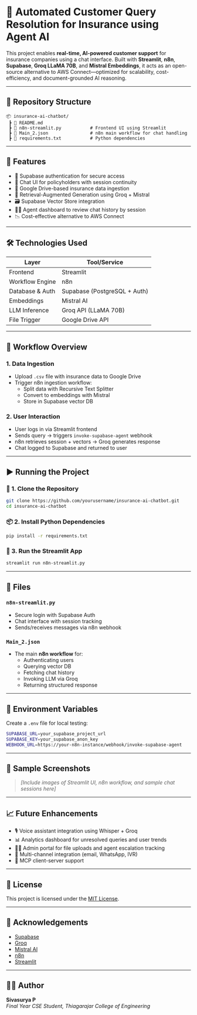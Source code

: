 
# 🤖 Automated Customer Query Resolution for Insurance using Agent AI

This project enables **real-time, AI-powered customer support** for insurance companies using a chat interface. Built with **Streamlit**, **n8n**, **Supabase**, **Groq LLaMA 70B**, and **Mistral Embeddings**, it acts as an open-source alternative to AWS Connect—optimized for scalability, cost-efficiency, and document-grounded AI reasoning.

---

## 📁 Repository Structure

```
📦 insurance-ai-chatbot/
 ┣ 📄 README.md
 ┣ 📄 n8n-streamlit.py           # Frontend UI using Streamlit
 ┣ 📄 Main_2.json                # n8n main workflow for chat handling
 ┣ 📄 requirements.txt           # Python dependencies
```

---

## 🚀 Features

- 🔐 Supabase authentication for secure access
- 💬 Chat UI for policyholders with session continuity
- 📂 Google Drive-based insurance data ingestion
- 🧠 Retrieval-Augmented Generation using Groq + Mistral
- 🗃️ Supabase Vector Store integration
- 👨‍💼 Agent dashboard to review chat history by session
- 📉 Cost-effective alternative to AWS Connect

---

## 🛠️ Technologies Used

| Layer            | Tool/Service                 |
|------------------|------------------------------|
| Frontend         | Streamlit                    |
| Workflow Engine  | n8n                          |
| Database & Auth  | Supabase (PostgreSQL + Auth) |
| Embeddings       | Mistral AI                   |
| LLM Inference    | Groq API (LLaMA 70B)         |
| File Trigger     | Google Drive API             |

---

## 🔄 Workflow Overview

### 1. Data Ingestion
- Upload `.csv` file with insurance data to Google Drive
- Trigger n8n ingestion workflow:
  - Split data with Recursive Text Splitter
  - Convert to embeddings with Mistral
  - Store in Supabase vector DB

### 2. User Interaction
- User logs in via Streamlit frontend
- Sends query → triggers `invoke-supabase-agent` webhook
- n8n retrieves session + vectors → Groq generates response
- Chat logged to Supabase and returned to user

---

## ▶️ Running the Project

### 🔧 1. Clone the Repository
```bash
git clone https://github.com/yourusername/insurance-ai-chatbot.git
cd insurance-ai-chatbot
```

### 📦 2. Install Python Dependencies
```bash
pip install -r requirements.txt
```

### 💬 3. Run the Streamlit App
```bash
streamlit run n8n-streamlit.py
```

---

## 📂 Files

### `n8n-streamlit.py`
- Secure login with Supabase Auth
- Chat interface with session tracking
- Sends/receives messages via n8n webhook

### `Main_2.json`
- The main **n8n workflow** for:
  - Authenticating users
  - Querying vector DB
  - Fetching chat history
  - Invoking LLM via Groq
  - Returning structured response

---

## 🔐 Environment Variables

Create a `.env` file for local testing:

```bash
SUPABASE_URL=your_supabase_project_url
SUPABASE_KEY=your_supabase_anon_key
WEBHOOK_URL=https://your-n8n-instance/webhook/invoke-supabase-agent
```

---

## 📸 Sample Screenshots

> _[Include images of Streamlit UI, n8n workflow, and sample chat sessions here]_

---

## 📈 Future Enhancements

- 🎙️ Voice assistant integration using Whisper + Groq
- 📊 Analytics dashboard for unresolved queries and user trends
- 🧑‍💼 Admin portal for file uploads and agent escalation tracking
- 🔁 Multi-channel integration (email, WhatsApp, IVR)
- 🔗 MCP client-server support

---

## 📄 License

This project is licensed under the [MIT License](LICENSE).

---

## 🙌 Acknowledgements

- [Supabase](https://supabase.com/)
- [Groq](https://groq.com/)
- [Mistral AI](https://mistral.ai/)
- [n8n](https://n8n.io/)
- [Streamlit](https://streamlit.io/)

---

## 👨‍💻 Author

**Sivasurya P**  
_Final Year CSE Student, Thiagarajar College of Engineering_
